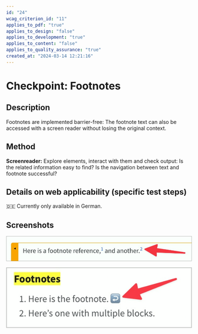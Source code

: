 ```yaml
---
id: "24"
wcag_criterion_id: "11"
applies_to_pdf: "true"
applies_to_design: "false"
applies_to_development: "true"
applies_to_content: "false"
applies_to_quality_assurance: "true"
created_at: "2024-03-14 12:21:16"
---
```


# Checkpoint: Footnotes

## Description

Footnotes are implemented barrier-free: The footnote text can also be accessed with a screen reader without losing the original context.

## Method

**Screenreader:** Explore elements, interact with them and check output: Is the related information easy to find? Is the navigation between text and footnote successful?

## Details on web applicability (specific test steps)

🇩🇪 Currently only available in German.

## Screenshots

![Fussnoten sind in-Page Anker-Links...](images/fussnoten-sind-in-page-anker-links.png)

![...und verlinken zurück!](images/und-verlinken-zurck.png)